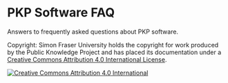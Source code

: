 # PKP Software FAQ

Answers to frequently asked questions about PKP software.

Copyright: Simon Fraser University holds the copyright for work produced by the Public Knowledge Project and has placed its documentation under a [Creative Commons Attribution 4.0 International License](https://creativecommons.org/licenses/by/4.0/).

[![Creative Commons Attribution 4.0 International](https://licensebuttons.net/l/by/4.0/88x31.png)](https://creativecommons.org/licenses/by/4.0/)
